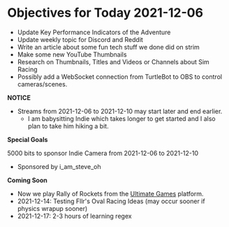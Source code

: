# Objectives for Today 2021-12-06

- Update Key Performance Indicators of the Adventure
- Update weekly topic for Discord and Reddit
- Write an article about some fun tech stuff we done did on strim
- Make some new YouTube Thumbnails
- Research on Thumbnails, Titles and Videos or Channels about Sim Racing
- Possibly add a WebSocket connection from TurtleBot to OBS to control cameras/scenes.


**NOTICE**

- Streams from 2021-12-06 to 2021-12-10 may start later and end earlier.
  - I am babysitting Indie which takes longer to get started and I also plan to take him hiking a bit.

**Special Goals**

5000 bits to sponsor Indie Camera from 2021-12-06 to 2021-12-10
  - Sponsored by i_am_steve_oh

**Coming Soon**

- Now we play Rally of Rockets from the [Ultimate Games](https://ultimate.games/) platform.
- 2021-12-14: Testing Fllr's Oval Racing Ideas (may occur sooner if physics wrapup sooner)
- 2021-12-17: 2-3 hours of learning regex

